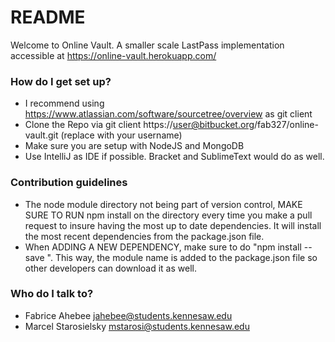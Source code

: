 # README #

Welcome to Online Vault. A smaller scale LastPass implementation accessible at https://online-vault.herokuapp.com/

### How do I get set up? ###

* I recommend using https://www.atlassian.com/software/sourcetree/overview as git client
* Clone the Repo via git client https://user@bitbucket.org/fab327/online-vault.git (replace with your username)
* Make sure you are setup with NodeJS and MongoDB
* Use IntelliJ as IDE if possible. Bracket and SublimeText would do as well.

### Contribution guidelines ###

* The node module directory not being part of version control, MAKE SURE TO RUN npm install on the directory every time you make a pull request to insure having the most up to date dependencies. It will install the most recent dependencies from the package.json file.
* When ADDING A NEW DEPENDENCY, make sure to do "npm install --save <nameOfModule>". This way, the module name is added to the package.json file so other developers can download it as well.

### Who do I talk to? ###

* Fabrice Ahebee jahebee@students.kennesaw.edu
* Marcel Starosielsky mstarosi@students.kennesaw.edu
